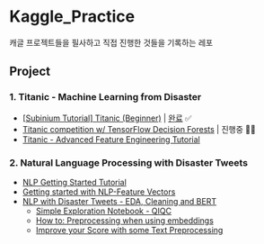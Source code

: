 # Kaggle_Practice
캐글 프로젝트들을 필사하고 직접 진행한 것들을 기록하는 레포

## Project

### 1. Titanic - Machine Learning from Disaster
- [[Subinium Tutorial] Titanic (Beginner)](https://www.kaggle.com/code/subinium/subinium-tutorial-titanic-beginner/notebook) | [완료](https://github.com/scottXchoo/Kaggle_Practice/blob/main/Titanic%20-%20Machine%20Learning%20from%20Disaster/tutorial-titanic-for-beginner.ipynb) ✅
- [Titanic competition w/ TensorFlow Decision Forests](https://www.kaggle.com/code/gusthema/titanic-competition-w-tensorflow-decision-forests) | 진행중 🏃🏻
- [Titanic - Advanced Feature Engineering Tutorial](https://www.kaggle.com/code/gunesevitan/titanic-advanced-feature-engineering-tutorial)

### 2. Natural Language Processing with Disaster Tweets
- [NLP Getting Started Tutorial](https://www.kaggle.com/code/philculliton/nlp-getting-started-tutorial/notebook)
- [Getting started with NLP-Feature Vectors](https://www.kaggle.com/code/parulpandey/getting-started-with-nlp-feature-vectors?scriptVersionId=34732054)
- [NLP with Disaster Tweets - EDA, Cleaning and BERT](https://www.kaggle.com/code/gunesevitan/nlp-with-disaster-tweets-eda-cleaning-and-bert)
  - [Simple Exploration Notebook - QIQC](https://www.kaggle.com/code/sudalairajkumar/simple-exploration-notebook-qiqc/notebook)
  - [How to: Preprocessing when using embeddings](https://www.kaggle.com/code/christofhenkel/how-to-preprocessing-when-using-embeddings/notebook)
  - [Improve your Score with some Text Preprocessing](https://www.kaggle.com/code/theoviel/improve-your-score-with-some-text-preprocessing/notebook)
